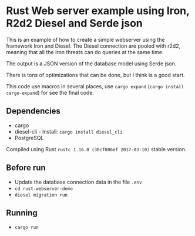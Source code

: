 # Rust Web server example using Iron, R2d2 Diesel and Serde json 

This is an example of how to create a simple webserver using the framework Iron and Diesel. The Diesel connection are pooled with r2d2, meaning that all the Iron threats can do queries at the same time.

The output is a JSON version of the database model using Serde json.

There is tons of optimizations that can be done, but I think is a good start. 

This code use macros in several places, use `cargo expand` (`cargo install cargo-expand`) for see the final code.

## Dependencies

- cargo
- diesel-cli - Install: `cargo install diesel_cli`
- PostgreSQL

Compiled using Rust `rustc 1.16.0 (30cf806ef 2017-03-10)` stable version. 

## Before run

- Update the database connection data in the file `.env`
- `cd rust-webserver-demo`
- `diesel migration run`

## Running

- `cargo run`
